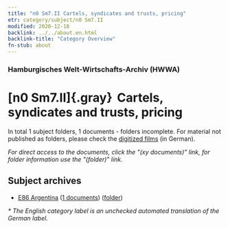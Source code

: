```yaml
---
title: "n0 Sm7.II Cartels, syndicates and trusts, pricing"
etr: category/subject/n0 Sm7.II
modified: 2020-12-18
backlink: ../../about.en.html
backlink-title: "Category Overview"
fn-stub: about
---
```


### Hamburgisches Welt-Wirtschafts-Archiv (HWWA)
# [n0 Sm7.II]{.gray}&#8201; Cartels, syndicates and trusts, pricing&#160; 





In total 1 subject folders, 1 documents - folders incomplete.
For material not published as folders, please check the [digitized films](/film/h1_sh) (in German).

_For direct access to the documents, click the "(xy documents)" link, for folder information use the "(folder)" link._

## Subject archives


- [E86 Argentina](../../../geo/about.en.html#E86) (<a href="https://dfg-viewer.de/show/?tx_dlf[id]=https://pm20.zbw.eu/mets/sh/1416xx/141692/1457xx/145788/public.mets.en.xml" target="_blank">1 documents</a>) ([folder](http://purl.org/pressemappe20/folder/sh/141692,145788))


_* The English category label is an unchecked automated translation of the German label._

